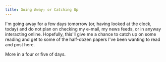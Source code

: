 ```yaml
---
title: Going Away; or Catching Up
---
```

I'm going away for a few days tomorrow (or, having looked at the clock, today) and do not plan on checking my e-mail, my news feeds, or in anyway interacting online. Hopefully, this'll give me a chance to catch up on some reading and get to some of the half-dozen papers I've been wanting to read and post here.

More in a four or five of days.
